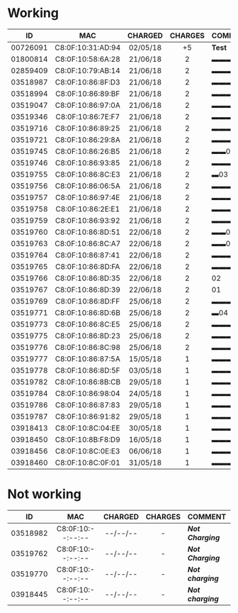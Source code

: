 ﻿# Working

ID       | MAC               | CHARGED  | CHARGES | COMMENT
:-------:|:-----------------:|:--------:|:-------:|:---------------
00726091 | C8:0F:10:31:AD:94 | 02/05/18 |   +5    | **Test**
01800814 | C8:0F:10:58:6A:28 | 21/06/18 |    2    | ▬▬▬▬▬14
02859409 | C8:0F:10:79:AB:14 | 21/06/18 |    2    | ▬▬▬▬11
03518987 | C8:0F:10:86:8F:D3 | 21/06/18 |    2    | ▬▬▬▬▬13
03518994 | C8:0F:10:86:89:BF | 21/06/18 |    2    | ▬▬▬▬12
03519047 | C8:0F:10:86:97:0A | 21/06/18 |    2    | ▬▬▬▬▬▬▬18
03519346 | C8:0F:10:86:7E:F7 | 21/06/18 |    2    | ▬▬▬▬▬▬15
03519716 | C8:0F:10:86:89:25 | 21/06/18 |    2    | ▬▬▬▬▬▬▬▬▬▬▬▬▬▬36
03519721 | C8:0F:10:86:29:8A | 21/06/18 |    2    | ▬▬▬▬▬▬16
03519745 | C8:0F:10:86:26:B5 | 21/06/18 |    2    | ▬▬06
03519746 | C8:0F:10:86:93:85 | 21/06/18 |    2    | ▬▬▬▬▬▬17
03519755 | C8:0F:10:86:8C:E3 | 21/06/18 |    2    | ▬03
03519756 | C8:0F:10:86:06:5A | 21/06/18 |    2    | ▬▬▬▬▬▬▬19
03519757 | C8:0F:10:86:97:4E | 21/06/18 |    2    | ▬▬▬▬▬▬▬▬▬▬▬▬▬▬35
03519758 | C8:0F:10:86:2E:E1 | 21/06/18 |    2    | ▬▬▬▬▬▬▬▬20
03519759 | C8:0F:10:86:93:92 | 21/06/18 |    2    | ▬▬▬▬10
03519760 | C8:0F:10:86:8D:51 | 22/06/18 |    2    | ▬▬05
03519763 | C8:0F:10:86:8C:A7 | 22/06/18 |    2    | ▬▬07
03519764 | C8:0F:10:86:87:41 | 22/06/18 |    2    | ▬▬▬▬▬▬▬▬▬▬25
03519765 | C8:0F:10:86:8D:FA | 22/06/18 |    2    | ▬▬▬▬▬▬▬▬▬24
03519766 | C8:0F:10:86:8D:35 | 22/06/18 |    2    | 02
03519767 | C8:0F:10:86:8D:39 | 22/06/18 |    2    | 01
03519769 | C8:0F:10:86:8D:FF | 25/06/18 |    2    | ▬▬▬▬▬▬▬▬▬▬▬28
03519771 | C8:0F:10:86:8D:6B | 25/06/18 |    2    | ▬04
03519773 | C8:0F:10:86:8C:E5 | 25/06/18 |    2    | ▬▬▬▬▬▬▬▬▬▬26
03519775 | C8:0F:10:86:8D:23 | 25/06/18 |    2    | ▬▬▬▬▬▬▬▬▬▬27
03519776 | C8:0F:10:86:8C:98 | 25/06/18 |    2    | ▬▬▬08
03519777 | C8:0F:10:86:87:5A | 15/05/18 |    1    | ▬▬▬▬▬▬▬▬21
03519778 | C8:0F:10:86:8D:5F | 03/05/18 |    1    | ▬▬▬09
03519782 | C8:0F:10:86:8B:CB | 29/05/18 |    1    | ▬▬▬▬▬▬▬▬▬▬▬▬31
03519784 | C8:0F:10:86:98:04 | 24/05/18 |    1    | ▬▬▬▬▬▬▬▬▬23
03519786 | C8:0F:10:86:87:83 | 29/05/18 |    1    | ▬▬▬▬▬▬▬▬▬▬▬29
03519787 | C8:0F:10:86:91:82 | 29/05/18 |    1    | ▬▬▬▬▬▬▬▬▬▬▬▬30
03918413 | C8:0F:10:8C:04:EE | 30/05/18 |    1    | ▬▬▬▬▬▬▬▬▬▬▬▬32
03918450 | C8:0F:10:8B:F8:D9 | 16/05/18 |    1    | ▬▬▬▬▬▬▬▬22
03918456 | C8:0F:10:8C:0E:E3 | 06/06/18 |    1    | ▬▬▬▬▬▬▬▬▬▬▬▬▬34
03918460 | C8:0F:10:8C:0F:01 | 31/05/18 |    1    | ▬▬▬▬▬▬▬▬▬▬▬▬▬33

# Not working

ID       | MAC               | CHARGED  | CHARGES | COMMENT
:-------:|:-----------------:|:--------:|:-------:|:---------------
03518982 | C8:0F:10:--:--:-- | --/--/-- |    -    | **_Not Charging_**
03519762 | C8:0F:10:--:--:-- | --/--/-- |    -    | **_Not Charging_**
03519770 | C8:0F:10:--:--:-- | --/--/-- |    -    | **_Not charging_**
03918445 | C8:0F:10:--:--:-- | --/--/-- |    -    | **_Not charging_**